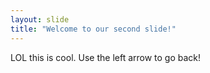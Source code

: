 ```yaml
---
layout: slide
title: "Welcome to our second slide!"
---
```

LOL this is cool. 
Use the left arrow to go back!
